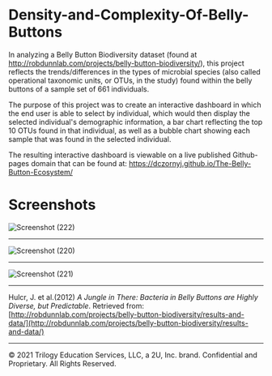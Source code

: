 # Density-and-Complexity-Of-Belly-Buttons
In analyzing a Belly Button Biodiversity dataset (found at http://robdunnlab.com/projects/belly-button-biodiversity/), this project reflects the trends/differences in the types of microbial species (also called operational taxonomic units, or OTUs, in the study) found within the belly buttons of a sample set of 661 individuals. 

The purpose of this project was to create an interactive dashboard in which the end user is able to select by individual, which would then display the selected individual's demographic information, a bar chart reflecting the top 10 OTUs found in that individual, as well as a bubble chart showing each sample that was found in the selected individual.

The resulting interactive dashboard is viewable on a live published Github-pages domain that can be found at: https://dczornyj.github.io/The-Belly-Button-Ecosystem/


# Screenshots
![Screenshot (222)](https://user-images.githubusercontent.com/101612220/202592473-2ee9644f-da4c-4bde-ad56-6a9f168fcdf6.png)

-------------------------------------------------------------------------------------------------------------------------------------------------------------------

![Screenshot (220)](https://user-images.githubusercontent.com/101612220/202592482-5a2b84a9-3fc8-4c54-bbeb-c148fe577059.png)

-------------------------------------------------------------------------------------------------------------------------------------------------------------------


![Screenshot (221)](https://user-images.githubusercontent.com/101612220/202592492-df849c3d-fd03-46f2-a3b2-5cb95b1487b8.png)


-------------------------------------------------------------------------------------------------------------------------------------------------------------------


Hulcr, J. et al.(2012) _A Jungle in There: Bacteria in Belly Buttons are Highly Diverse, but Predictable_. Retrieved from: [http://robdunnlab.com/projects/belly-button-biodiversity/results-and-data/](http://robdunnlab.com/projects/belly-button-biodiversity/results-and-data/)

- - -

© 2021 Trilogy Education Services, LLC, a 2U, Inc. brand. Confidential and Proprietary. All Rights Reserved.

